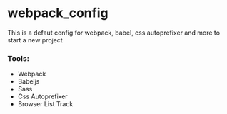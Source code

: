 # webpack_config
This is a defaut config for webpack, babel, css autoprefixer and more to start a new project

### Tools:
- Webpack
- Babeljs
- Sass
- Css Autoprefixer
- Browser List Track
